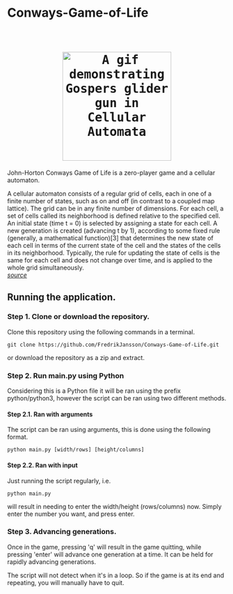 # Conways-Game-of-Life
<h1 align="center">
	<br>
		<kbd>
  			<img src="https://upload.wikimedia.org/wikipedia/commons/e/e5/Gospers_glider_gun.gif" alt="A gif demonstrating Gospers glider gun in Cellular Automata" width="250"/>
		</kbd>
  	<br>
</h1>
John-Horton Conways Game of Life is a zero-player game and a cellular automaton.

A cellular automaton consists of a regular grid of cells, each in one of a finite number of states, such as on and off (in contrast to a coupled map lattice). The grid can be in any finite number of dimensions. For each cell, a set of cells called its neighborhood is defined relative to the specified cell. An initial state (time t = 0) is selected by assigning a state for each cell. A new generation is created (advancing t by 1), according to some fixed rule (generally, a mathematical function)[3] that determines the new state of each cell in terms of the current state of the cell and the states of the cells in its neighborhood. Typically, the rule for updating the state of cells is the same for each cell and does not change over time, and is applied to the whole grid simultaneously.  
[*source*](https://en.wikipedia.org/wiki/Cellular_automaton)

## Running the application.

### Step 1. Clone or download the repository.
Clone this repository using the following commands in a terminal.
```shell
git clone https://github.com/FredrikJansson/Conways-Game-of-Life.git
```

or download the repository as a zip and extract. 

### Step 2. Run main.py using Python
Considering this is a Python file it will be ran using the prefix python/python3, however the script can be ran using two different methods.

#### Step 2.1. Ran with arguments
The script can be ran using arguments, this is done using the following format.
```shell
python main.py [width/rows] [height/columns]
```

#### Step 2.2. Ran with input
Just running the script regularly, i.e.
```
python main.py
```
will result in needing to enter the width/height (rows/columns) now.
Simply enter the number you want, and press enter.

### Step 3. Advancing generations.
Once in the game, pressing 'q' will result in the game quitting, while pressing 'enter' will advance one generation at a time.
It can be held for rapidly advancing generations.

The script will not detect when it's in a loop. So if the game is at its end and repeating, you will manually have to quit. 

